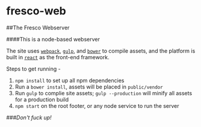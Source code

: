 # fresco-web

##The Fresco Webserver

####This is a node-based webserver

The site uses [`webpack`](https://github.com/webpack/webpack), [`gulp`](https://github.com/gulpjs/gulp), and [`bower`](https://github.com/bower/bower) to compile assets, and the platform is built in [`react`](https://github.com/facebook/react) as the front-end framework.

Steps to get running - 


1. `npm install` to set up all npm dependencies
2. Run a `bower install`, assets will be placed in `public/vendor`
3. Run `gulp` to complie site assets; `gulp --production` will minify all assets for a production build
4. `npm start` on the root footer, or any node service to run the server
  
###*_Don't fuck up!_*
